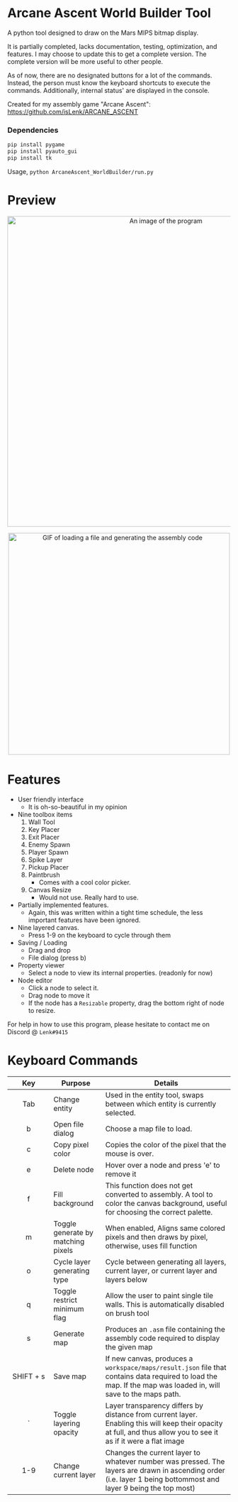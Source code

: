 # Arcane Ascent World Builder Tool
A python tool designed to draw on the Mars MIPS bitmap display.

It is partially completed, lacks documentation, testing, optimization, and features. I may choose to update this to get a complete version. The complete version will be more useful to other people.

As of now, there are no designated buttons for a lot of the commands. Instead, the person must know the keyboard shortcuts to execute the commands. Additionally, internal status' are displayed in the console.

Created for my assembly game "Arcane Ascent": https://github.com/isLenk/ARCANE_ASCENT

### Dependencies
```python
pip install pygame
pip install pyauto_gui
pip install tk
```

Usage, `python ArcaneAscent_WorldBuilder/run.py`

# Preview

<p align="middle">
    <img src="https://i.gyazo.com/4069494e3a8ceb1ce3bbe5bdfdd9919d.png" alt="An image of the program" width="700"/></p>
<p align="middle">
    <img src="https://i.gyazo.com/e0381dfd18130b92cbe84c60dcaf6f75.gif" alt="GIF of loading a file and generating the assembly code" width="500"/>
</p>

# Features
- User friendly interface
    - It is oh-so-beautiful in my opinion
- Nine toolbox items
    1. Wall Tool
    2. Key Placer
    3. Exit Placer
    4. Enemy Spawn
    5. Player Spawn
    6. Spike Layer
    7. Pickup Placer
    8. Paintbrush
        - Comes with a cool color picker.
    9. Canvas Resize
        - Would not use. Really hard to use.
- Partially implemented features.
    - Again, this was written within a tight time schedule, the less important features have been ignored.
- Nine layered canvas.
    - Press 1-9 on the keyboard to cycle through them
- Saving / Loading
    - Drag and drop
    - File dialog (press b)
- Property viewer
    - Select a node to view its internal properties. (readonly for now)
- Node editor
    - Click a node to select it.
    - Drag node to move it
    - If the node has a `Resizable` property, drag the bottom right of node to resize.

For help in how to use this program, please hesitate to contact me on Discord @ `Lenk#9415`

# Keyboard Commands
| <div style="width:80px">Key</div> | Purpose | Details |
| :---: | ------- | ------- |
| Tab | Change entity | Used in the entity tool, swaps between which entity is currently selected. |
| b | Open file dialog | Choose a map file to load. |
| c | Copy pixel color | Copies the color of the pixel that the mouse is over. |
| e | Delete node | Hover over a node and press 'e' to remove it
| f | Fill background | This function does not get converted to assembly. A tool to color the canvas background, useful for choosing the correct palette. |
| m   | Toggle generate by matching pixels | When enabled, Aligns same colored pixels and then draws by pixel, otherwise, uses fill function|
| o | Cycle layer generating type | Cycle between generating all layers, current layer, or current layer and layers below |
| q | Toggle restrict minimum flag | Allow the user to paint single tile walls. This is automatically disabled on brush tool |
| s | Generate map | Produces an `.asm` file containing the assembly code required to display the given map |
| SHIFT + s | Save map | If new canvas, produces a `workspace/maps/result.json` file that contains data required to load the map. If the map was loaded in, will save to the maps path. |
| ` | Toggle layering opacity | Layer transparency differs by distance from current layer. Enabling this will keep their opacity at full, and thus allow you to see it as if it were a flat image |
| 1-9 | Change current layer | Changes the current layer to whatever number was pressed. The layers are drawn in ascending order (i.e. layer 1 being bottommost and layer 9 being the top most) |

